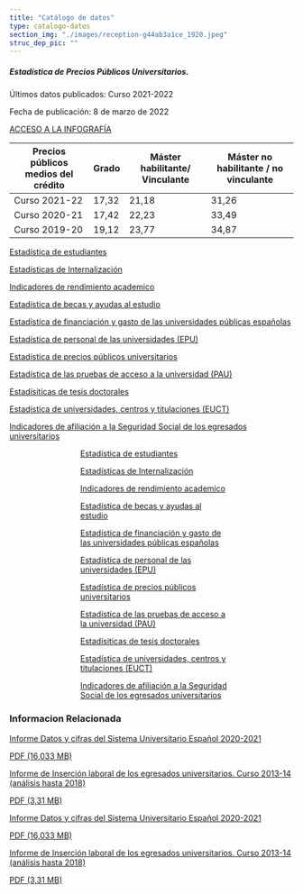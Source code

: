 ```yaml
---
title: "Catálogo de datos"
type: catalogo-datos
section_img: "./images/reception-g44ab3a1ce_1920.jpeg"
struc_dep_pic: ""
---
```

<div class="cards_infografia">
	<div class="row">
		<div class="col-lg-4 info_prev_card">
			<div class="card">
				<div class="card-body">
					<div class="cukarda_red"></div>
						<h5 class="card-title">Estadística de Precios Públicos Universitarios.</h5>
							<div class="content">
								<div class="text">
									<p class="text">Últimos datos publicados: Curso 2021-2022</p>
									<p class="text">Fecha de publicación: 8 de marzo de 2022</p>
								</div>                                
							</div>
							<div class="col-12 box_buttons">
								<a href="estadistica-precios/" class="btn btn_outline_blue">
                                ACCESO A LA INFOGRAFÍA 
									<i class="icon far fa-images"></i>
									<i class="hover_icon far fa-images"></i>
								</a>
							</div>
					</div>
            </div>
        </div>
        <div class="col-lg-8 card_img card_img_ip">				
<div class="tabla_custom mt-1">
      <div class="container cnt_xl">
        <div class="row">
          <div class="col-12 table-responsive">
		    <table id="demTable" class="table">
              <thead>
                <tr>
                  <th>Precios públicos medios del crédito</th>
                  <th>Grado</th>
                  <th>Máster habilitante/ Vinculante</th>
                  <th>Máster no habilitante / no vinculante</th>
                </tr>
              </thead>
              <tbody>
                <tr>
			<td>Curso 2021-22</td>
			<td>17,32</td>
			<td>21,18</td>
			<td>31,26</td>
		</tr>
		<tr>
			<td>Curso 2020-21</td>
			<td>17,42</td>
			<td>22,23</td>
			<td>33,49</td>
		</tr>
		<tr>
			<td>Curso 2019-20</td>
			<td>19,12</td>
			<td>23,77</td>
			<td>34,87</td>
		</tr>
              </tbody>
            </table>
				</div>
            </div>
		</div>	
	</div>	
</div>
</div>
</div>
</section>
<section>
        <article id="section_box_cards_blue" class="cards_box_custom mb-120">
            <div class="container container-xl">
                <div class="row">
                    <div class="col-lg-4 col-xl-3 mr-card-hover"> <!-- la primera carta -->
                        <a href="{{<siteurl>}}/estadisticas/catalogo-datos/estadisticas-estudiantes/" class="card card-img ">
                            <div class="box_icon">
                                <div class="img" style="background-image: url('{{<siteurl>}}/images/estadisticas/istockphoto-864602884-170667a.jpg');"></div>
                            </div>
                            <div class="card-body">
                                <p class="card-text card-text-blue">Estadística de estudiantes</p>
                            </div>
                        </a>
                    </div> <!-- el final de la primera carta -->
                    <div class="col-lg-4 col-xl-3 mr-card-hover"> <!-- la segunda carta -->
                        <a href="{{<siteurl>}}/estadisticas/catalogo-datos/estadisticas-internalizacion/" class="card card-img ">
                            <div class="box_icon">
                                <div class="img" style="background-image: url('{{<siteurl>}}/images/estadisticas/istockphoto-1129638600-170667a.jpg');"></div>
                            </div>
                            <div class="card-body">
                                <p class="card-text card-text-blue">Estadísticas de Internalización</p>
                            </div>
                        </a>
                    </div> <!-- el final de la segunda carta -->
                    <div class="col-lg-4 col-xl-3 mr-card-hover"> <!-- la tercera carta -->
                        <a href="{{<siteurl>}}/estadisticas/catalogo-datos/indicadores-rendimiento/" class="card card-img ">
                            <div class="box_icon">
                                <div class="img" style="background-image: url('{{<siteurl>}}/images/estadisticas/istockphoto-1145882183-612x612.jpg');"></div>
                            </div>
                            <div class="card-body">
                                <p class="card-text card-text-blue">Indicadores de rendimiento academico</p>
                            </div>
                        </a>
                    </div> <!-- el final de la tercera carta -->
                    <div class="col-lg-4 col-xl-3 mr-card-hover"> <!-- la cuarta carta -->
                        <a href="{{<siteurl>}}/estadisticas/catalogo-datos/estadisticas-becas/" class="card card-img ">
                            <div class="box_icon">
                                <div class="img" style="background-image: url('{{<siteurl>}}/images/estadisticas/istockphoto-1150233756-170667a.jpg');"></div>
                            </div>
                            <div class="card-body">
                                <p class="card-text card-text-blue">Estadística de becas y ayudas al estudio</p>
                            </div>
                        </a>
                    </div> <!-- el final de la cuarta carta -->
		<div class="col-lg-4 col-xl-3 mr-card-hover"> <!-- la quinta carta -->
                        <a href="{{<siteurl>}}/estadisticas/catalogo-datos/estadisticas-financiacion/" class="card card-img ">
                            <div class="box_icon">
                                <div class="img" style="background-image: url('{{<siteurl>}}/images/estadisticas/istockphoto-1156240802-612x612.jpg');"></div>
                            </div>
                            <div class="card-body">
                                <p class="card-text card-text-blue">Estadística de financiación y gasto de las universidades públicas españolas</p>
                            </div>
                        </a>
                    </div> <!-- el final de la quinta carta -->
                    <div class="col-lg-4 col-xl-3 mr-card-hover"> <!-- la sexta carta -->
                        <a href="{{<siteurl>}}/estadisticas/catalogo-datos/estadisticas-epu/" class="card card-img ">
                            <div class="box_icon">
                                <div class="img" style="background-image: url('{{<siteurl>}}/images/estadisticas/istockphoto-1159047794-612x612.jpg');"></div>
                            </div>
                            <div class="card-body">
                                <p class="card-text card-text-blue">Estadística de personal de las universidades (EPU)</p>
                            </div>
                        </a>
                    </div> <!-- el final de la sexta carta -->
                    <div class="col-lg-4 col-xl-3 mr-card-hover"> <!-- la septima carta -->
                        <a href="{{<siteurl>}}/estadisticas/catalogo-datos/estadisticas-precios-publicos/" class="card card-img ">
                            <div class="box_icon">
                                <div class="img" style="background-image: url('{{<siteurl>}}/images/estadisticas/istockphoto-1209646619-170667a.jpg');"></div>
                            </div>
                            <div class="card-body">
                                <p class="card-text card-text-blue">Estadística de precios públicos universitarios</p>
                            </div>
                        </a>
                    </div> <!-- el final de la septima carta -->
                    <div class="col-lg-4 col-xl-3 mr-card-hover"> <!-- la octava carta -->
                        <a href="{{<siteurl>}}/estadisticas/catalogo-datos/estadisticas-pau/" class="card card-img ">
                            <div class="box_icon">
                                <div class="img" style="background-image: url('{{<siteurl>}}/images/estadisticas/istockphoto-1221293664-612x612.jpg');"></div>
                            </div>
                            <div class="card-body">
                                <p class="card-text card-text-blue">Estadística de las pruebas de acceso a la universidad (PAU)</p>
                            </div>
                        </a>
                    </div> <!-- el final de la octava carta -->
		<div class="col-lg-4 col-xl-3 mr-card-hover"> <!-- la novena carta -->
                        <a href="{{<siteurl>}}/estadisticas/catalogo-datos/estadisticas-tesis-doctorales" class="card card-img ">
                            <div class="box_icon">
                                <div class="img" style="background-image: url('{{<siteurl>}}/images/estadisticas/istockphoto-1266858252-612x612.jpg');"></div>
                            </div>
                            <div class="card-body">
                                <p class="card-text card-text-blue">Estadísiticas de tesis doctorales</p>
                            </div>
                        </a>
                    </div> <!-- el final de la novena carta -->
                    <div class="col-lg-4 col-xl-3 mr-card-hover"> <!-- la decima carta -->
                        <a href="{{<siteurl>}}/estadisticas/catalogo-datos/estadisticas-euct/" class="card card-img ">
                            <div class="box_icon">
                                <div class="img" style="background-image: url('{{<siteurl>}}/images/estadisticas/istockphoto-1271697775-170667a.jpg');"></div>
                            </div>
                            <div class="card-body">
                                <p class="card-text card-text-blue">Estadística de universidades, centros y titulaciones (EUCT)</p>
                            </div>
                        </a>
                    </div> <!-- el final de la decima carta -->
                    <div class="col-lg-4 col-xl-3 mr-card-hover"> <!-- la undecima carta -->
                        <a href="{{<siteurl>}}/estadisticas/catalogo-datos/indicadores-afiliacion/" class="card card-img ">
                            <div class="box_icon">
                                <div class="img" style="background-image: url('{{<siteurl>}}/images/estadisticas/istockphoto-1282110869-170667a.jpg');"></div>
                            </div>
                            <div class="card-body">
                                <p class="card-text card-text-blue">Indicadores de afiliación a la Seguridad Social de los egresados universitarios</p>
                            </div>
                        </a>
                    </div> <!-- el final de la undecima carta -->
                </div>
            </div>
        </article>
</section>
<!-- MOBILE VERSION WITH SLIDER -->
<section>
        <article id="section_box_cards_blue_slider_img">
            <div class="container">
                <div class="row">
                <div class="col-12">
                    <div class="swiper swiper-initialized swiper-horizontal swiper-pointer-events" id="slider_cardsBlue">
                        <div class="swiper-wrapper" id="swiper-wrapper-7a10d501af4740f8" aria-live="polite" style="transition-duration: 0ms; transform: translate3d(125.763px, 0px, 0px);">
                            <div class="swiper-slide swiper-slide-active" style="width: 264.474px; margin-right: 15px;"> <!-- la primera carta -->
                                <a href="{{<siteurl>}}/estadisticas/catalogo-datos/estadisticas-estudiantes/" class="card card-img">
                                    <div class="box_icon">
                                        <div class="img" style="background-image: url('{{<siteurl>}}/images/estadisticas/istockphoto-864602884-170667a.jpg');"></div>
                                    </div>
                                    <div class="card-body">
                                        <p class="card-text card-text-blue">Estadística de estudiantes</p>
                                    </div>
                                </a>
                            </div> <!-- el final de la primera carta -->
                            <div class="swiper-slide swiper-slide-next" style="width: 264.474px; margin-right: 15px;"> <!-- la segunda carta -->
                                <a href="{{<siteurl>}}/estadisticas/catalogo-datos/estadisticas-internalizacion/" class="card card-img">
                                    <div class="box_icon">
                                        <div class="img" style="background-image: url('{{<siteurl>}}/images/estadisticas/istockphoto-1129638600-170667a.jpg');"></div>
                                    </div>
                                    <div class="card-body">
                                        <p class="card-text card-text-blue">Estadísticas de Internalización</p>
                                    </div>
                                </a>
                            </div> <!-- el final de la segunda carta -->
                            <div class="swiper-slide" style="width: 264.474px; margin-right: 15px;"> <!-- la tercera carta -->
                                <a href="{{<siteurl>}}/estadisticas/catalogo-datos/indicadores-rendimiento/" class="card card-img">
                                    <div class="box_icon">
                                        <div class="img" style="background-image: url('{{<siteurl>}}/images/estadisticas/istockphoto-1145882183-612x612.jpg');"></div>
                                    </div>
                                    <div class="card-body">
                                        <p class="card-text card-text-blue">Indicadores de rendimiento academico</p>
                                    </div>
                                </a>
                            </div> <!-- el final de la tercera carta -->
                            <div class="swiper-slide" style="width: 264.474px; margin-right: 15px;"> <!-- la cuarta carta -->
                                <a href="{{<siteurl>}}/estadisticas/catalogo-datos/estadisticas-becas/" class="card card-img">
                                    <div class="box_icon">
                                        <div class="img" style="background-image: url('{{<siteurl>}}/images/estadisticas/istockphoto-1150233756-170667a.jpg');"></div>
                                    </div>
                                    <div class="card-body">
                                        <p class="card-text card-text-blue">Estadística de becas y ayudas al estudio</p>
                                    </div>
                                </a>
                            </div> <!-- el final de la cuarta carta -->
			<div class="swiper-slide swiper-slide-active" style="width: 264.474px; margin-right: 15px;"> <!-- la quinta carta -->
                                <a href="{{<siteurl>}}/estadisticas/catalogo-datos/estadisticas-financiacion/" class="card card-img">
                                    <div class="box_icon">
                                        <div class="img" style="background-image: url('{{<siteurl>}}/images/estadisticas/istockphoto-1156240802-612x612.jpg');"></div>
                                    </div>
                                    <div class="card-body">
                                        <p class="card-text card-text-blue">Estadística de financiación y gasto de las universidades públicas españolas</p>
                                    </div>
                                </a>
                            </div> <!-- el final de la quinta carta -->
                            <div class="swiper-slide swiper-slide-next" style="width: 264.474px; margin-right: 15px;"> <!-- la sexta carta -->
                                <a href="{{<siteurl>}}/estadisticas/catalogo-datos/estadisticas-epu/" class="card card-img">
                                    <div class="box_icon">
                                        <div class="img" style="background-image: url('{{<siteurl>}}/images/estadisticas/istockphoto-1159047794-612x612.jpg');"></div>
                                    </div>
                                    <div class="card-body">
                                        <p class="card-text card-text-blue">Estadística de personal de las universidades (EPU)</p>
                                    </div>
                                </a>
                            </div> <!-- el final de la sexta carta -->
                            <div class="swiper-slide" style="width: 264.474px; margin-right: 15px;"> <!-- la septima carta -->
                                <a href="{{<siteurl>}}/estadisticas/catalogo-datos/estadisticas-precios-publicos/" class="card card-img">
                                    <div class="box_icon">
                                        <div class="img" style="background-image: url('{{<siteurl>}}/images/estadisticas/istockphoto-1209646619-170667a.jpg');"></div>
                                    </div>
                                    <div class="card-body">
                                        <p class="card-text card-text-blue">Estadística de precios públicos universitarios</p>
                                    </div>
                                </a>
                            </div> <!-- el final de la septima carta -->
                            <div class="swiper-slide" style="width: 264.474px; margin-right: 15px;"> <!-- la octava carta -->
                                <a href="#" class="card card-img">
                                    <div class="box_icon">
                                        <div class="img" style="background-image: url('{{<siteurl>}}/images/estadisticas/istockphoto-1221293664-612x612.jpg');"></div>
                                    </div>
                                    <div class="card-body">
                                        <p class="card-text card-text-blue">Estadística de las pruebas de acceso a la universidad (PAU)</p>
                                    </div>
                                </a>
                            </div> <!-- el final de la octava carta -->
			<div class="swiper-slide swiper-slide-active" style="width: 264.474px; margin-right: 15px;"> <!-- la novena carta -->
                                <a href="#" class="card card-img">
                                    <div class="box_icon">
                                        <div class="img" style="background-image: url('{{<siteurl>}}/images/estadisticas/istockphoto-1266858252-612x612.jpg');"></div>
                                    </div>
                                    <div class="card-body">
                                        <p class="card-text card-text-blue">Estadísiticas de tesis doctorales</p>
                                    </div>
                                </a>
                            </div> <!-- el final de la novena carta -->
                            <div class="swiper-slide swiper-slide-next" style="width: 264.474px; margin-right: 15px;"> <!-- la decima carta -->
                                <a href="{{<siteurl>}}/estadisticas/catalogo-datos/estadisticas-euct/" class="card card-img">
                                    <div class="box_icon">
                                        <div class="img" style="background-image: url('{{<siteurl>}}/images/estadisticas/istockphoto-1271697775-170667a.jpg');"></div>
                                    </div>
                                    <div class="card-body">
                                        <p class="card-text card-text-blue">Estadística de universidades, centros y titulaciones (EUCT)</p>
                                    </div>
                                </a>
                            </div> <!-- el final de la decima carta -->
                            <div class="swiper-slide" style="width: 264.474px; margin-right: 15px;"> <!-- la undecima carta -->
                                <a href="{{<siteurl>}}/estadisticas/catalogo-datos/indicadores-afiliacion/" class="card card-img">
                                    <div class="box_icon">
                                        <div class="img" style="background-image: url('{{<siteurl>}}/images/estadisticas/istockphoto-1282110869-170667a.jpg');"></div>
                                    </div>
                                    <div class="card-body">
                                        <p class="card-text card-text-blue">Indicadores de afiliación a la Seguridad Social de los egresados universitarios</p>
                                    </div>
                                </a>
                            </div> <!-- el final de la undecima carta -->
                        </div>
                        <div class="swiper-pagination swiper-pagination-clickable swiper-pagination-bullets swiper-pagination-horizontal"><span class="swiper-pagination-bullet swiper-pagination-bullet-active" tabindex="0" role="button" aria-label="Go to slide 1" aria-current="true"></span><span class="swiper-pagination-bullet" tabindex="0" role="button" aria-label="Go to slide 2"></span><span class="swiper-pagination-bullet" tabindex="0" role="button" aria-label="Go to slide 3"></span><span class="swiper-pagination-bullet" tabindex="0" role="button" aria-label="Go to slide 4"></span></div>
                        <span class="swiper-notification" aria-live="assertive" aria-atomic="true"></span></div>
                    </div>
                </div>
            </div>
        </article>
 </section>
 <section>
        <article id="content_text" class="mt-0 mb-15">
            <div class="container container-xl">
                <div class="row row_center">
                    <div class="col-12 box_card_title d-flex">
                        <h3 class="title_separador"><i class="fas fa-download"></i>Informacion Relacionada</h3>
                    </div>
                    <div class="col-lg-12 cards_download_cnt">
                        <div class="row">
                            <div class="download_card"> <!-- el primer boton de descarga -->
                                <a class="card" href="{{<siteurl>}}/documentos/PDF/estadisticas/Datos_y_Cifras_2020-21.pdf" target="_blank">
                                    <div class="card-header">
                                        <i class="fal fa-download"></i>
                                    </div>
                                    <div class="card-body">
                                        <p class="text_body">Informe Datos y cifras del Sistema Universitario Español 2020-2021 </p>
                                        <p class="text_file">
                                            <i class="fal fa-file-pdf pdf_icon text-danger"></i> PDF (16,033 MB)
                                        </p>
                                    </div>
                                </a>
                            </div> <!-- el final del primer botón de descarga -->
                            <div class="download_card"> <!-- el segundo boton de descarga -->
                                <a class="card" href="./files/archivo_de_prueba.pdf" target="_blank">
                                    <div class="card-header">
                                        <i class="fal fa-download"></i>
                                    </div>
                                    <div class="card-body">
                                        <p class="text_body"> Informe de Inserción laboral de los egresados universitarios. Curso 2013-14 (análisis hasta 2018) </p>
                                        <p class="text_file">
                                            <i class="fal fa-file-pdf pdf_icon text-danger"></i> PDF (3,31 MB)
                                        </p>
                                    </div>
                                </a>
                            </div><!-- el final del segundo botón de descarga -->
						</div>
                    </div>
					 <!-- MOBILE VERSION WITH SLIDER -->
                    <div class="col-12" id="section_box_download_card_slider">
                        <div class="swiper" id="slider_download_archive">
                        <div class="swiper-wrapper">
                            <div class="swiper-slide">
                                <div class="download_card"> <!-- el primer boton de descarga -->
                                    <a class="card" href="{{<siteurl>}}/documentos/PDF/estadisticas/Datos_y_Cifras_2020-21.pdf" target="_blank">
                                        <div class="card-header">
                                            <i class="fal fa-download"></i>
                                        </div>
                                        <div class="card-body">
                                            <p class="text_body">Informe Datos y cifras del Sistema Universitario Español 2020-2021</p>
                                            <p class="text_file">
                                                <i class="fal fa-file-pdf pdf_icon text-danger"></i> PDF (16,033 MB)
                                            </p>
                                        </div>
                                    </a>
                                </div> <!-- el final del primer botón de descarga -->
                                <div class="download_card">
                                    <a class="card" href="#" target="_blank">
                                        <div class="card-header">
                                            <i class="fal fa-download"></i>
                                        </div>
                                        <div class="card-body">
                                            <p class="text_body">Informe de Inserción laboral de los egresados universitarios. Curso 2013-14 (análisis hasta 2018)</p>
                                            <p class="text_file">
                                                <i class="fal fa-file-pdf pdf_icon text-danger"></i> PDF (3,31 MB)
                                            </p>
                                        </div>
                                    </a>
                                </div>
							</div>
						</div> 
					</div>
                </div>
            <div class="swiper-pagination"></div>
                        </div>
                    </div>
                </div>
            </div>
        </article>
    </section>